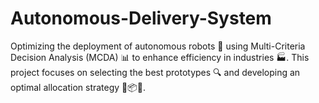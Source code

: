# Autonomous-Delivery-System
Optimizing the deployment of autonomous robots 🤖 using Multi-Criteria Decision Analysis (MCDA) 📊 to enhance efficiency in industries 🏭. This project focuses on selecting the best prototypes 🔍 and developing an optimal allocation strategy 🛒📦🔧.
